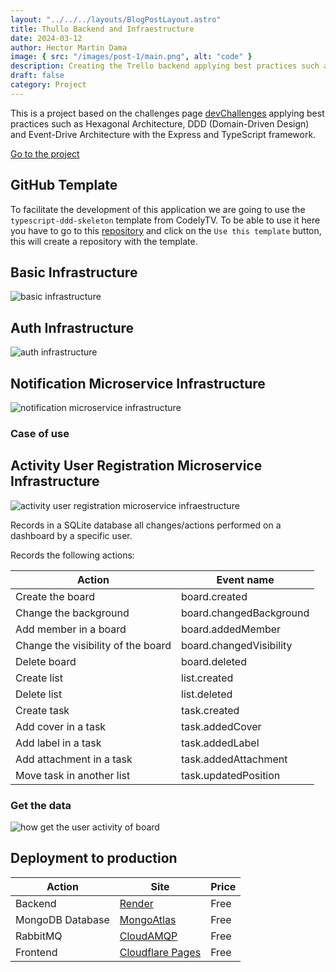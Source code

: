 ```yaml
---
layout: "../../../layouts/BlogPostLayout.astro"
title: Thullo Backend and Infraestructure
date: 2024-03-12
author: Hector Martin Dama
image: { src: "/images/post-1/main.png", alt: "code" }
description: Creating the Trello backend applying best practices such as Hexagonal Architecture, DDD (Domain-Driven Design) and Event-Driven Architecture.
draft: false
category: Project
---
```


This is a project based on the challenges page [devChallenges](https://legacy.devchallenges.io/challenges/wP0LbGgEeKhpFHUpPpDh) applying best practices such as Hexagonal Architecture, DDD (Domain-Driven Design) and Event-Drive Architecture with the Express and TypeScript framework.

[Go to the project](https://thullo.app/)

## GitHub Template

To facilitate the development of this application we are going to use the `typescript-ddd-skeleton` template from CodelyTV. To be able to use it here you have to go to this [repository](https://github.com/CodelyTV/typescript-ddd-example) and click on the `Use this template` button, this will create a repository with the template.

## Basic Infrastructure

![basic infrastructure](/images/post-1/BasicInfrastructure.svg)

## Auth Infrastructure

![auth infrastructure](/images/post-1/AuthThullo.svg)

## Notification Microservice Infrastructure

![notification microservice infrastructure](/images/post-1/NotificationMicroserviceInfrastructure.svg)

### Case of use

## Activity User Registration Microservice Infrastructure

![activity user registration microservice infraestructure](/images/post-1/UserActivityMicroserviceInfrastructure.svg)

Records in a SQLite database all changes/actions performed on a dashboard by a specific user.

Records the following actions:

| Action                             | Event name              |
| ---------------------------------- | ----------------------- |
| Create the board                   | board.created           |
| Change the background              | board.changedBackground |
| Add member in a board              | board.addedMember       |
| Change the visibility of the board | board.changedVisibility |
| Delete board                       | board.deleted           |
| Create list                        | list.created            |
| Delete list                        | list.deleted            |
| Create task                        | task.created            |
| Add cover in a task                | task.addedCover         |
| Add label in a task                | task.addedLabel         |
| Add attachment in a task           | task.addedAttachment    |
| Move task in another list          | task.updatedPosition    |

### Get the data

![how get the user activity of board](/images/post-1/GetUserActivityDataMicroserviceInfrastructure.svg)

## Deployment to production

| Action           | Site                                              | Price |
| ---------------- | ------------------------------------------------- | ----- |
| Backend          | [Render](https://render.com/)                     | Free  |
| MongoDB Database | [MongoAtlas](https://www.mongodb.com/docs/atlas/) | Free  |
| RabbitMQ         | [CloudAMQP](https://www.cloudamqp.com/)           | Free  |
| Frontend         | [Cloudflare Pages](https://pages.cloudflare.com/) | Free  |

